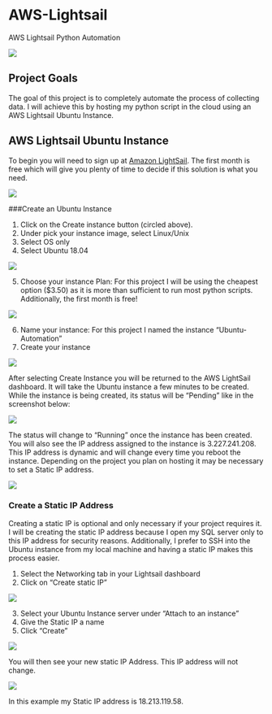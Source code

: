 # AWS-Lightsail
AWS Lightsail Python Automation 

![](https://github.com/Landstein/AWS-Lightsail/blob/master/images/awslightsail.png)


## Project Goals

The goal of this project is to completely automate the process of collecting data.  I will achieve this by hosting my python script in the cloud using an AWS Lightsail Ubuntu Instance.  


## AWS Lightsail Ubuntu Instance 

To begin you will need to sign up at [Amazon LightSail][1].  The first month is free which will give you plenty of time to decide if this solution is what you need. 

[1]:https://aws.amazon.com/lightsail/

![](https://github.com/Landstein/AWS-Lightsail/blob/master/images/instance_1.png)

###Create an Ubuntu Instance 

1. Click on the Create instance button (circled above). 
2. Under pick your instance image, select Linux/Unix 
3. Select OS only 
4. Select Ubuntu 18.04

![](https://github.com/Landstein/AWS-Lightsail/blob/master/images/instance_2.png)

5. Choose your instance Plan: For this project I will be using the cheapest option ($3.50) as it is more than sufficient to run most python scripts.  Additionally, the first month is free! 

![](https://github.com/Landstein/AWS-Lightsail/blob/master/images/instance_3.png)

6. Name your instance:  For this project I named the instance “Ubuntu-Automation”
7. Create your instance

![](https://github.com/Landstein/AWS-Lightsail/blob/master/images/instance_4.png)

After selecting Create Instance you will be returned to the AWS LightSail dashboard.  It will take the Ubuntu instance a few minutes to be created.  While the instance is being created, its status will be “Pending” like in the screenshot below:

![](https://github.com/Landstein/AWS-Lightsail/blob/master/images/pending.png)

The status will change to “Running” once the instance has been created.  You will also see the IP address assigned to the instance is 3.227.241.208.  This IP address is dynamic and will change every time you reboot the instance.  Depending on the project you plan on hosting it may be necessary to set a Static IP address.  

![](https://github.com/Landstein/AWS-Lightsail/blob/master/images/running.png)

### Create a Static IP Address 

Creating a static IP is optional and only necessary if your project requires it.  I will be creating the static IP address because I open my SQL server only to this IP address for security reasons.  Additionally, I prefer to SSH into the Ubuntu instance from my local machine and having a static IP makes this process easier.   

1. Select the Networking tab in your Lightsail dashboard 
2. Click on “Create static IP” 

![](https://github.com/Landstein/AWS-Lightsail/blob/master/images/ip_1.png)

3. Select your Ubuntu Instance server under “Attach to an instance”
4. Give the Static IP a name
5. Click “Create”

![](https://github.com/Landstein/AWS-Lightsail/blob/master/images/ip_2.png)

You will then see your new static IP Address.  This IP address will not change. 

![](https://github.com/Landstein/AWS-Lightsail/blob/master/images/ip_4.png)


In this example my Static IP address is 18.213.119.58.  








